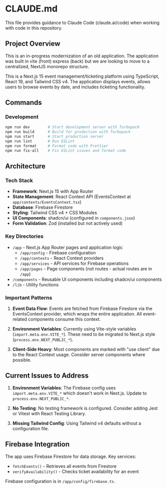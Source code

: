 # CLAUDE.md

This file provides guidance to Claude Code (claude.ai/code) when working with code in this repository.

## Project Overview

This is an in-progress modernization of an old application. The application was built in vite (front) express (back) but we are looking to move to a centralized, NextJS monorepo structure.

This is a Next.js 15 event management/ticketing platform using TypeScript, React 19, and Tailwind CSS v4. The application displays events, allows users to browse events by date, and includes ticketing functionality.

## Commands

### Development

```bash
npm run dev        # Start development server with Turbopack
npm run build      # Build for production with Turbopack
npm run start      # Start production server
npm run lint       # Run ESLint
npm run format     # Format code with Prettier
npm run fix-all    # Fix ESLint issues and format code
```

## Architecture

### Tech Stack

- **Framework**: Next.js 15 with App Router
- **State Management**: React Context API (EventsContext at `app/contexts/EventsContext.tsx`)
- **Database**: Firebase Firestore
- **Styling**: Tailwind CSS v4 + CSS Modules
- **UI Components**: shadcn/ui (configured in `components.json`)
- **Form Validation**: Zod (installed but not actively used)

### Key Directories

- `/app` - Next.js App Router pages and application logic
  - `/app/config` - Firebase configuration
  - `/app/contexts` - React Context providers
  - `/app/services` - API services for Firebase operations
  - `/app/pages` - Page components (not routes - actual routes are in `/app`)
- `/components` - Reusable UI components including shadcn/ui components
- `/lib` - Utility functions

### Important Patterns

1. **Event Data Flow**: Events are fetched from Firebase Firestore via the EventsContext provider, which wraps the entire application. All event-related components consume this context.

2. **Environment Variables**: Currently using Vite-style variables (`import.meta.env.VITE_*`). These need to be migrated to Next.js style (`process.env.NEXT_PUBLIC_*`).

3. **Client-Side Heavy**: Most components are marked with "use client" due to the React Context usage. Consider server components where possible.

## Current Issues to Address

1. **Environment Variables**: The Firebase config uses `import.meta.env.VITE_*` which doesn't work in Next.js. Update to `process.env.NEXT_PUBLIC_*`.

2. **No Testing**: No testing framework is configured. Consider adding Jest or Vitest with React Testing Library.

3. **Missing Tailwind Config**: Using Tailwind v4 defaults without a configuration file.

## Firebase Integration

The app uses Firebase Firestore for data storage. Key services:

- `fetchEvents()` - Retrieves all events from Firestore
- `verifyAvailability()` - Checks ticket availability for an event

Firebase configuration is in `/app/config/firebase.ts`.

